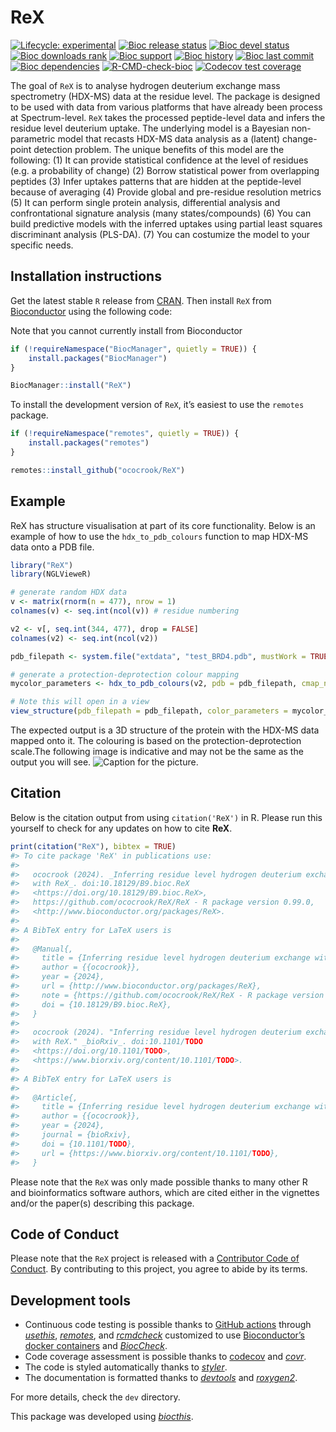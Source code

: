
<!-- README.md is generated from README.Rmd. Please edit that file -->

# ReX

<!-- badges: start -->

[![Lifecycle:
experimental](https://img.shields.io/badge/lifecycle-experimental-orange.svg)](https://lifecycle.r-lib.org/articles/stages.html#experimental)
[![Bioc release
status](http://www.bioconductor.org/shields/build/release/bioc/ReX.svg)](https://bioconductor.org/checkResults/release/bioc-LATEST/ReX)
[![Bioc devel
status](http://www.bioconductor.org/shields/build/devel/bioc/ReX.svg)](https://bioconductor.org/checkResults/devel/bioc-LATEST/ReX)
[![Bioc downloads
rank](https://bioconductor.org/shields/downloads/release/ReX.svg)](http://bioconductor.org/packages/stats/bioc/ReX/)
[![Bioc
support](https://bioconductor.org/shields/posts/ReX.svg)](https://support.bioconductor.org/tag/ReX)
[![Bioc
history](https://bioconductor.org/shields/years-in-bioc/ReX.svg)](https://bioconductor.org/packages/release/bioc/html/ReX.html#since)
[![Bioc last
commit](https://bioconductor.org/shields/lastcommit/devel/bioc/ReX.svg)](http://bioconductor.org/checkResults/devel/bioc-LATEST/ReX/)
[![Bioc
dependencies](https://bioconductor.org/shields/dependencies/release/ReX.svg)](https://bioconductor.org/packages/release/bioc/html/ReX.html#since)
[![R-CMD-check-bioc](https://github.com/ococrook/ReX/actions/workflows/R-CMD-check-bioc.yaml/badge.svg)](https://github.com/ococrook/ReX/actions/workflows/R-CMD-check-bioc.yaml)
[![Codecov test
coverage](https://codecov.io/gh/ococrook/ReX/branch/devel/graph/badge.svg)](https://app.codecov.io/gh/ococrook/ReX?branch=devel)
<!-- badges: end -->

The goal of `ReX` is to analyse hydrogen deuterium exchange mass
spectrometry (HDX-MS) data at the residue level. The package is designed
to be used with data from various platforms that have already been
process at Spectrum-level. `ReX` takes the processed peptide-level data
and infers the residue level deuterium uptake. The underlying model is a
Bayesian non-parametric model that recasts HDX-MS data analysis as a
(latent) change-point detection problem. The unique benefits of this
model are the following: (1) It can provide statistical confidence at
the level of residues (e.g. a probability of change) (2) Borrow
statistical power from overlapping peptides (3) Infer uptakes patterns
that are hidden at the peptide-level because of averaging (4) Provide
global and pre-residue resolution metrics (5) It can perform single
protein analysis, differential analysis and confrontational signature
analysis (many states/compounds) (6) You can build predictive models
with the inferred uptakes using partial least squares discriminant
analysis (PLS-DA). (7) You can costumize the model to your specific
needs.

## Installation instructions

Get the latest stable `R` release from
[CRAN](http://cran.r-project.org/). Then install `ReX` from
[Bioconductor](http://bioconductor.org/) using the following code:

Note that you cannot currently install from Bioconductor

``` r
if (!requireNamespace("BiocManager", quietly = TRUE)) {
    install.packages("BiocManager")
}

BiocManager::install("ReX")
```

To install the development version of `ReX`, it’s easiest to use the
`remotes` package.

``` r
if (!requireNamespace("remotes", quietly = TRUE)) {
    install.packages("remotes")
}

remotes::install_github("ococrook/ReX")
```

## Example

ReX has structure visualisation at part of its core functionality. Below
is an example of how to use the `hdx_to_pdb_colours` function to map
HDX-MS data onto a PDB file.

``` r
library("ReX")
library(NGLVieweR)

# generate random HDX data
v <- matrix(rnorm(n = 477), nrow = 1)
colnames(v) <- seq.int(ncol(v)) # residue numbering

v2 <- v[, seq.int(344, 477), drop = FALSE]
colnames(v2) <- seq.int(ncol(v2))

pdb_filepath <- system.file("extdata", "test_BRD4.pdb", mustWork = TRUE, package = "ReX")

# generate a protection-deprotection colour mapping
mycolor_parameters <- hdx_to_pdb_colours(v2, pdb = pdb_filepath, cmap_name = "ProtDeprot")

# Note this will open in a view
view_structure(pdb_filepath = pdb_filepath, color_parameters = mycolor_parameters)
```

The expected output is a 3D structure of the protein with the HDX-MS
data mapped onto it. The colouring is based on the
protection-deprotection scale.The following image is indicative and may
not be the same as the output you will see. ![Caption for the
picture.](man/figures/pdb_hdx.png)

## Citation

Below is the citation output from using `citation('ReX')` in R. Please
run this yourself to check for any updates on how to cite **ReX**.

``` r
print(citation("ReX"), bibtex = TRUE)
#> To cite package 'ReX' in publications use:
#> 
#>   ococrook (2024). _Inferring residue level hydrogen deuterium exchange
#>   with ReX_. doi:10.18129/B9.bioc.ReX
#>   <https://doi.org/10.18129/B9.bioc.ReX>,
#>   https://github.com/ococrook/ReX/ReX - R package version 0.99.0,
#>   <http://www.bioconductor.org/packages/ReX>.
#> 
#> A BibTeX entry for LaTeX users is
#> 
#>   @Manual{,
#>     title = {Inferring residue level hydrogen deuterium exchange with ReX},
#>     author = {{ococrook}},
#>     year = {2024},
#>     url = {http://www.bioconductor.org/packages/ReX},
#>     note = {https://github.com/ococrook/ReX/ReX - R package version 0.99.0},
#>     doi = {10.18129/B9.bioc.ReX},
#>   }
#> 
#>   ococrook (2024). "Inferring residue level hydrogen deuterium exchange
#>   with ReX." _bioRxiv_. doi:10.1101/TODO
#>   <https://doi.org/10.1101/TODO>,
#>   <https://www.biorxiv.org/content/10.1101/TODO>.
#> 
#> A BibTeX entry for LaTeX users is
#> 
#>   @Article{,
#>     title = {Inferring residue level hydrogen deuterium exchange with ReX},
#>     author = {{ococrook}},
#>     year = {2024},
#>     journal = {bioRxiv},
#>     doi = {10.1101/TODO},
#>     url = {https://www.biorxiv.org/content/10.1101/TODO},
#>   }
```

Please note that the `ReX` was only made possible thanks to many other R
and bioinformatics software authors, which are cited either in the
vignettes and/or the paper(s) describing this package.

## Code of Conduct

Please note that the `ReX` project is released with a [Contributor Code
of Conduct](http://bioconductor.org/about/code-of-conduct/). By
contributing to this project, you agree to abide by its terms.

## Development tools

- Continuous code testing is possible thanks to [GitHub
  actions](https://www.tidyverse.org/blog/2020/04/usethis-1-6-0/)
  through *[usethis](https://CRAN.R-project.org/package=usethis)*,
  *[remotes](https://CRAN.R-project.org/package=remotes)*, and
  *[rcmdcheck](https://CRAN.R-project.org/package=rcmdcheck)* customized
  to use [Bioconductor’s docker
  containers](https://www.bioconductor.org/help/docker/) and
  *[BiocCheck](https://bioconductor.org/packages/3.17/BiocCheck)*.
- Code coverage assessment is possible thanks to
  [codecov](https://codecov.io/gh) and
  *[covr](https://CRAN.R-project.org/package=covr)*.
- The code is styled automatically thanks to
  *[styler](https://CRAN.R-project.org/package=styler)*.
- The documentation is formatted thanks to
  *[devtools](https://CRAN.R-project.org/package=devtools)* and
  *[roxygen2](https://CRAN.R-project.org/package=roxygen2)*.

For more details, check the `dev` directory.

This package was developed using
*[biocthis](https://bioconductor.org/packages/3.17/biocthis)*.
